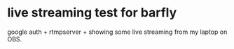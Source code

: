 # live streaming test for barfly
google auth + rtmpserver + showing some live streaming from my laptop on OBS.
